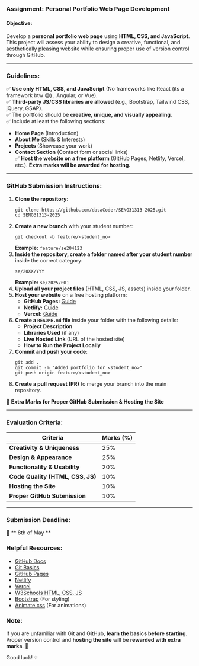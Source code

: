 ### **Assignment: Personal Portfolio Web Page Development**  

#### **Objective:**  
Develop a **personal portfolio web page** using **HTML, CSS, and JavaScript**. This project will assess your ability to design a creative, functional, and aesthetically pleasing website while ensuring proper use of version control through GitHub.  

---

### **Guidelines:**  
✅ **Use only HTML, CSS, and JavaScript** (No frameworks like React (its a framework btw 🙃) , Angular, or Vue).  
✅ **Third-party JS/CSS libraries are allowed** (e.g., Bootstrap, Tailwind CSS, jQuery, GSAP).  
✅ The portfolio should be **creative, unique, and visually appealing**.  
✅ Include at least the following sections:  
   - **Home Page** (Introduction)  
   - **About Me** (Skills & Interests)  
   - **Projects** (Showcase your work)  
   - **Contact Section** (Contact form or social links)  
✅ **Host the website on a free platform** (GitHub Pages, Netlify, Vercel, etc.). **Extra marks will be awarded for hosting.**  

---

### **GitHub Submission Instructions:**  
1. **Clone the repository**:  
   ```
   git clone https://github.com/dasaCoder/SENG31313-2025.git
   cd SENG31313-2025
   ```
2. **Create a new branch** with your student number:  
   ```
   git checkout -b feature/<student_no>
   ```
   **Example:** `feature/se204123`  
3. **Inside the repository, create a folder named after your student number** inside the correct category:  
   ```
   se/20XX/YYY
   ```
   **Example:** `se/2025/001`  
4. **Upload all your project files** (HTML, CSS, JS, assets) inside your folder.  
5. **Host your website** on a free hosting platform:  
   - **GitHub Pages:** [Guide](https://pages.github.com/)  
   - **Netlify:** [Guide](https://www.netlify.com/)  
   - **Vercel:** [Guide](https://vercel.com/)  
6. **Create a `README.md` file** inside your folder with the following details:  
   - **Project Description**  
   - **Libraries Used** (if any)  
   - **Live Hosted Link** (URL of the hosted site)  
   - **How to Run the Project Locally**  
7. **Commit and push your code**:  
   ```
   git add .
   git commit -m "Added portfolio for <student_no>"
   git push origin feature/<student_no>
   ```
8. **Create a pull request (PR)** to merge your branch into the main repository.  

🚀 **Extra Marks for Proper GitHub Submission & Hosting the Site**  

---

### **Evaluation Criteria:**  

| Criteria                  | Marks (%) |
|---------------------------|----------|
| **Creativity & Uniqueness** | 25%      |
| **Design & Appearance**    | 25%      |
| **Functionality & Usability** | 20%      |
| **Code Quality (HTML, CSS, JS)** | 10%      |
| **Hosting the Site**       | 10%      |
| **Proper GitHub Submission** | 10%      |

---

### **Submission Deadline:**  
📅 ** 8th of May **  

### **Helpful Resources:**  
- [GitHub Docs](https://docs.github.com/en/get-started)  
- [Git Basics](https://git-scm.com/doc)  
- [GitHub Pages](https://pages.github.com/)  
- [Netlify](https://www.netlify.com/)  
- [Vercel](https://vercel.com/)  
- [W3Schools HTML, CSS, JS](https://www.w3schools.com/)  
- [Bootstrap](https://getbootstrap.com/) (For styling)  
- [Animate.css](https://animate.style/) (For animations)  

### **Note:**  
If you are unfamiliar with Git and GitHub, **learn the basics before starting**. Proper version control and **hosting the site** will be **rewarded with extra marks**. 🚀  

Good luck! 💡
